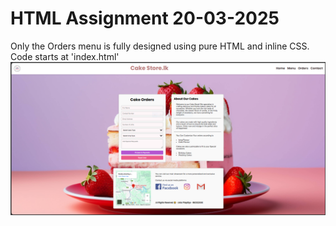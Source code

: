 # HTML Assignment 20-03-2025
Only the Orders menu is fully designed using pure HTML and inline CSS.
Code starts at 'index.html'
<img src = "Screenshots/Capture.png">